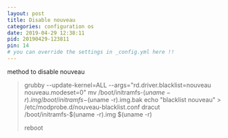 ```yaml
---
layout: post
title: Disable nouveau
categories: configuration os
date: 2019-04-29 12:38:11
pid: 20190429-123811
pin: 14
# you can override the settings in _config.yml here !!
---
```


method to disable  nouveau

> grubby --update-kernel=ALL --args="rd.driver.blacklist=nouveau nouveau.modeset=0"
> mv /boot/initramfs-$(uname -r).img /boot/initramfs-$(uname -r).img.bak
> echo "blacklist nouveau" > /etc/modprobe.d/nouveau-blacklist.conf 
> dracut /boot/initramfs-$(uname -r).img $(uname -r)
> 
> reboot
